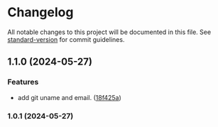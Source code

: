 # Changelog

All notable changes to this project will be documented in this file. See [standard-version](https://github.com/conventional-changelog/standard-version) for commit guidelines.

## 1.1.0 (2024-05-27)


### Features

* add git uname and email. ([18f425a](https://github.com/elytica/hierarchical-csv-to-json/commit/18f425a0ce002485631b8e382cb44a02d30425d7))

### 1.0.1 (2024-05-27)

